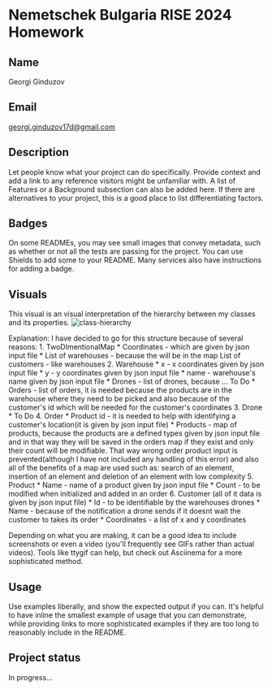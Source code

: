 # Nemetschek Bulgaria RISE 2024 Homework

## Name
Georgi Ginduzov

## Email
georgi.ginduzov17d@gmail.com

## Description


Let people know what your project can do specifically. Provide context and add a link to any reference visitors might be unfamiliar with. A list of Features or a Background subsection can also be added here. If there are alternatives to your project, this is a good place to list differentiating factors.

## Badges
On some READMEs, you may see small images that convey metadata, such as whether or not all the tests are passing for the project. You can use Shields to add some to your README. Many services also have instructions for adding a badge.

## Visuals
This visual is an visual interpretation of the hierarchy between my classes and its properties. 
![class-hierarchy](https://drive.google.com/file/d/1pNA91bdSyDrX-MBg2bJvJnX3uYVkPh0f/view?usp=sharing)

Explanation:
I have decided to go for this structure because of several reasons:
    1. TwoDImentionalMap
        * Coordinates - which are given by json input file
        * List of warehouses - because the will be in the map
        List of customers - like warehouses 
    2. Warehouse
        * x - x coordinates given by json input file
        * y - y coordinates given by json input file
        * name - warehouse's name given by json input file
        * Drones - list of drones, because ... To Do
        * Orders - list of orders, it is needed because the products are in the warehouse where they need to be picked and also because of the customer's id which will be needed for the customer's coordinates
    3. Drone 
        * To Do
    4. Order
        * Product id - it is needed to help with identifying a customer's location(it is given by json input file)
        * Products - map of products, because the products are a defined types given by json input file and in that way they will be saved in the orders map if they exist and only their count will be modifiable. That way wrong order product input is prevented(although I have not included any handling of this error) and also all of the benefits of a map are used such as: search of an element, insertion of an element and deletion of an element with low complexity
    5. Product
        * Name - name of a product given by json input file
        * Count - to be modified when initialized and added in an order
    6. Customer (all of it data is given by json input file)
        * Id - to be identifiable by the warehouses drones
        * Name - because of the notification a drone sends if it doesnt wait the customer to takes its order
        * Coordinates - a list of x and y coordinates

    
Depending on what you are making, it can be a good idea to include screenshots or even a video (you'll frequently see GIFs rather than actual videos). Tools like ttygif can help, but check out Asciinema for a more sophisticated method.

## Usage
Use examples liberally, and show the expected output if you can. It's helpful to have inline the smallest example of usage that you can demonstrate, while providing links to more sophisticated examples if they are too long to reasonably include in the README.

## Project status
In progress...